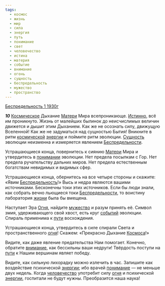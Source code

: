 ```yaml
---
tags:
  - космос
  - жизнь
  - мир
  - сила
  - энергия
  - путь
  - понимание
  - свет
  - человечество
  - истина
  - материя
  - событие
  - внимание
  - огонь
  - сущность
  - беспредельность
  - мужество
  - пространство
---
```


[Беспредельность 1 1930г](/agni/1930)

___10___
[Космическое](/tag/#космос) Дыхание [Матери](/tag/#материя) Мира всепроникающе. [Истинно](/tag/#истина), всё им проникнуто. Жизнь от малейших былинок до неисчислимых величин движется и дышит этим Дыханием. Как же не осознать силу, движущую Вселенной! Как же не задуматься над сущностью Бытия! Вникните в ритм [космической](/tag/#космос) [энергии](/tag/#энергия) и поймите ритм эволюции. [Сущность](/tag/#сущность) эволюции неизменна и измеряется явлением [Беспредельности](/tag/#беспредельность).   

Устрашающиеся конца, повернитесь к сиянию [Матери](/tag/#материя) Мира и утвердитесь в [понимании](/tag/#[понимание](/tag/#понимание)) эволюции. Нет предела посылкам с Гор. Нет предела ручательству дальних миров. Нет предела естественным богатствам невидимых и видимых сфер.   

Устрашающиеся конца, обернитесь на все четыре стороны и скажите: «Явим [Беспредельность](/tag/#беспредельность)!» Высь и недра являются вашими источниками. Бесконечны токи этих источников. Если бы люди знали, как собрать вечно льющиеся токи [Беспредельности](/tag/#беспредельность), то воистину лаборатория [жизни](/tag/#жизнь) была бы вмещена.   

Наступает Эра [Огня](/tag/#огонь), найдите [мужество](/tag/#мужество) и разум принять её. Символ змия, удерживающего свой хвост, есть круг [событий](/tag/#событие) эволюции. Спираль применима к [пути](/tag/#путь) восхождения.   

Устрашающиеся конца, утвердитесь в силе спирали Света и пространственного [огня](/tag/#огонь)! Скажем: «Прекрасно Дыхание [Космоса](/tag/#космос)!»   

Видите, как даже явление предательства Нам помогает. Конечно, обратите [внимание](/tag/#внимание), как бессильны ваши недруги! Твёрдость поступи на [пути](/tag/#путь) к Нашим вершинам являет победу.   

Видите, как сильную лихорадку можно излечить в час. Запишите как воздействие психической [энергии](/tag/#энергия); ибо врачей [понимание](/tag/#понимание) — не меньше двух недель. Когда [человечество](/tag/#человечество) употребит силу [огня](/tag/#огонь) и психической [энергии](/tag/#энергия), госпитали не будут нужны. Преобразится наша наука!